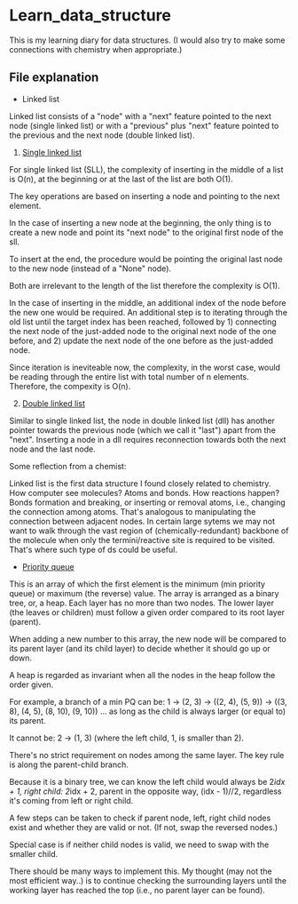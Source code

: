 # Learn_data_structure

This is my learning diary for data structures. (I would also try to make some connections with chemistry when appropriate.)

## File explanation

- Linked list


Linked list consists of a "node" with a "next" feature pointed to the next node (single linked list) or with a "previous" plus "next" feature pointed to the previous and the next node (double linked list).

1) [Single linked list](https://github.com/xueannafang/learn_data_structure/blob/main/single_linked_list.py)

For single linked list (SLL), the complexity of inserting in the middle of a list is O(n), at the beginning or at the last of the list are both O(1).

The key operations are based on inserting a node and pointing to the next element.

In the case of inserting a new node at the beginning, the only thing is to create a new node and point its "next node" to the original first node of the sll.

To insert at the end, the procedure would be pointing the original last node to the new node (instead of a "None" node).

Both are irrelevant to the length of the list therefore the complexity is O(1).

In the case of inserting in the middle, an additional index of the node before the new one would be required. An additional step is to iterating through the old list until the target index has been reached, followed by 1) connecting the next node of the just-added node to the original next node of the one before, and 2) update the next node of the one before as the just-added node.

Since iteration is ineviteable now, the complexity, in the worst case, would be reading through the entire list with total number of n elements. Therefore, the compexity is O(n).


2) [Double linked list](https://github.com/xueannafang/learn_data_structure/blob/main/double_linked_list.py)

Similar to single linked list, the node in double linked list (dll) has another pointer towards the previous node (which we call it "last") apart from the "next". Inserting a node in a dll requires reconnection towards both the next node and the last node.

Some reflection from a chemist:

Linked list is the first data structure I found closely related to chemistry. How computer see molecules? Atoms and bonds. How reactions happen? Bonds formation and breaking, or inserting or removal atoms, i.e., changing the connection among atoms. That's analogous to manipulating the connection between adjacent nodes. In certain large sytems we may not want to walk through the vast region of (chemically-redundant) backbone of the molecule when only the termini/reactive site is required to be visited. That's where such type of ds could be useful.



- [Priority queue](https://github.com/xueannafang/learn_data_structure/blob/main/priority_queue.py)

This is an array of which the first element is the minimum (min priority queue) or maximum (the reverse) value. 
The array is arranged as a binary tree, or, a heap. 
Each layer has no more than two nodes. 
The lower layer (the leaves or children) must follow a given order compared to its root layer (parent). 

When adding a new number to this array, the new node will be compared to its parent layer (and its child layer) to decide whether it should go up or down. 

A heap is regarded as invariant when all the nodes in the heap follow the order given. 

For example, a branch of a min PQ can be: 1 -> (2, 3) -> ((2, 4), (5, 9)) -> ((3, 8), (4, 5), (8, 10), (9, 10)) ...
as long as the child is always larger (or equal to) its parent.

It cannot be: 2 -> (1, 3) (where the left child, 1, is smaller than 2). 

There's no strict requirement on nodes among the same layer. The key rule is along the parent-child branch.


Because it is a binary tree, we can know the left child would always be 2*idx + 1, right child: 2*idx + 2, parent in the opposite way, (idx - 1)//2, regardless it's coming from left or right child.

A few steps can be taken to check if parent node, left, right child nodes exist and whether they are valid or not. (If not, swap the reversed nodes.)

Special case is if neither child nodes is valid, we need to swap with the smaller child.

There should be many ways to implement this. My thought (may not the most efficient way..) is to continue checking the surrounding layers until the working layer has reached the top (i.e., no parent layer can be found). 